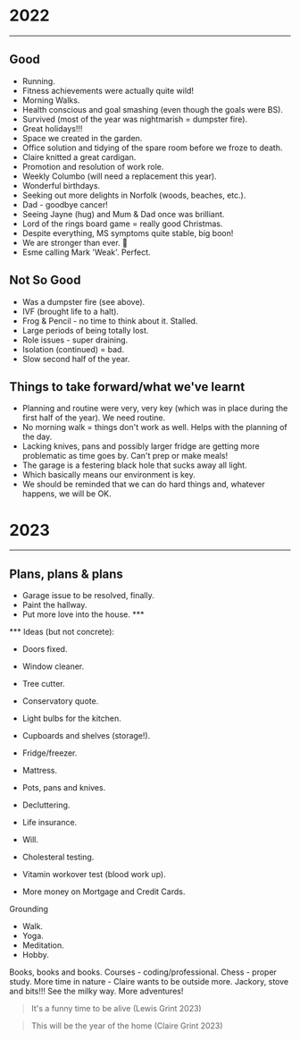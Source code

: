
# 2022
---

## Good

- Running.
- Fitness achievements were actually quite wild!
- Morning Walks.
- Health conscious and goal smashing (even though the goals were BS).
- Survived (most of the year was nightmarish = dumpster fire).
- Great holidays!!!
- Space we created in the garden.
- Office solution and tidying of the spare room before we froze to death.
- Claire knitted a great cardigan.
- Promotion and resolution of work role.
- Weekly Columbo (will need a replacement this year).
- Wonderful birthdays.
- Seeking out more delights in Norfolk (woods, beaches, etc.).
- Dad - goodbye cancer!
- Seeing Jayne (hug) and Mum & Dad once was brilliant.
- Lord of the rings board game = really good Christmas.
- Despite everything, MS symptoms quite stable, big boon!
- We are stronger than ever. 💞
- Esme calling Mark 'Weak'. Perfect.

## Not So Good

- Was a dumpster fire (see above).
- IVF (brought life to a halt).
- Frog & Pencil - no time to think about it. Stalled.
- Large periods of being totally lost.
- Role issues - super draining.
- Isolation (continued) = bad.
- Slow second half of the year.

## Things to take forward/what we've learnt

- Planning and routine were very, very key (which was in place during the first half of the year). We need routine.
- No morning walk = things don't work as well. Helps with the planning of the day.
- Lacking knives, pans and possibly larger fridge are getting more problematic as time goes by. Can't prep or make meals!
- The garage is a festering black hole that sucks away all light.
- Which basically means our environment is key.
- We should be reminded that we can do hard things and, whatever happens, we will be OK.

# 2023
---

## Plans, plans & plans

- Garage issue to be resolved, finally.
- Paint the hallway.
- Put more love into the house. ***

*** Ideas (but not concrete):
- Doors fixed.
- Window cleaner.
- Tree cutter.
- Conservatory quote.
- Light bulbs for the kitchen.
- Cupboards and shelves (storage!).
- Fridge/freezer.
- Mattress.
- Pots, pans and knives.
- Decluttering.

- Life insurance.
- Will.
- Cholesteral testing.
- Vitamin workover test (blood work up).
- More money on Mortgage and Credit Cards.

Grounding
- Walk.
- Yoga.
- Meditation.
- Hobby.

Books, books and books.
Courses - coding/professional.
Chess - proper study.
More time in nature - Claire wants to be outside more.
Jackory, stove and bits!!!
See the milky way.
More adventures!

> It's a funny time to be alive (Lewis Grint 2023)

> This will be the year of the home (Claire Grint 2023)

